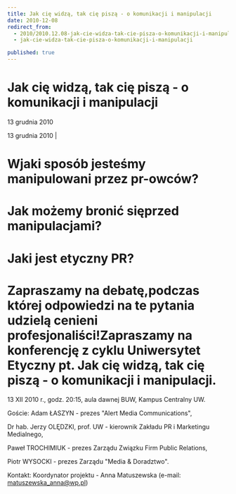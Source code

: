```yaml
---
title: Jak cię widzą, tak cię piszą - o komunikacji i manipulacji
date: 2010-12-08
redirect_from: 
  - 2010/2010.12.08-jak-cie-widza-tak-cie-pisza-o-komunikacji-i-manipulacji
  - jak-cie-widza-tak-cie-pisza-o-komunikacji-i-manipulacji

published: true
---
```




# Jak cię widzą, tak cię piszą - o komunikacji i manipulacji

<time>13 grudnia 2010</time>

13 grudnia 2010 | 
# Wjaki sposób jesteśmy manipulowani przez pr-owców?
# Jak możemy bronić sięprzed manipulacjami? 

# Jaki jest etyczny PR? 

# Zapraszamy na debatę,podczas której odpowiedzi na te pytania udzielą cenieni profesjonaliści!Zapraszamy na konferencję z cyklu Uniwersytet Etyczny pt. Jak cię widzą, tak cię piszą - o komunikacji i manipulacji.

13 XII 2010 r., godz. 20:15, aula 
dawnej BUW, Kampus Centralny UW.

Goście:
Adam ŁASZYN - prezes "Alert Media Communications",

Dr hab. Jerzy OLĘDZKI, prof. UW - kierownik Zakładu PR i Marketingu Medialnego,

Paweł TROCHIMIUK - prezes Zarządu Związku Firm Public Relations,

Piotr WYSOCKI - prezes Zarządu "Media & Doradztwo".

Kontakt:
Koordynator projektu - Anna Matuszewska (e-mail: matuszewska_anna@wp.pl)


<!--CONTENT FROM OLD SERVER (jos before 2013): 13 grudnia 2010 | 
# Wjaki sposób jesteśmy manipulowani przez pr-owców?
# Jak możemy bronić sięprzed manipulacjami? 

# Jaki jest etyczny PR? 

# Zapraszamy na debatę,podczas której odpowiedzi na te pytania udzielą cenieni profesjonaliści!Zapraszamy na konferencję z cyklu Uniwersytet Etyczny pt. Jak cię widzą, tak cię piszą - o komunikacji i manipulacji.

13 XII 2010 r., godz. 20:15, aula dawnej BUW, Kampus Centralny UW.

Goście:
Adam ŁASZYN - prezes "Alert Media Communications",

Dr hab. Jerzy OLĘDZKI, prof. UW - kierownik Zakładu PR i Marketingu Medialnego,

Paweł TROCHIMIUK - prezes Zarządu Związku Firm Public Relations,

Piotr WYSOCKI - prezes Zarządu "Media & Doradztwo".

Kontakt:
Koordynator projektu - Anna Matuszewska (e-mail: matuszewska_anna@wp.pl)
         
-->

<!--{{json:{"created_date":"2010-12-08 14:15:52","publish_down":"0000-00-00 00:00:00","id":"1003"}}}-->
